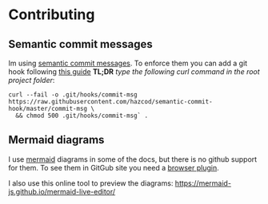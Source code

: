 # Contributing

## Semantic commit messages
Im using [semantic commit messages](https://gist.github.com/joshbuchea/6f47e86d2510bce28f8e7f42ae84c716).
To enforce them you can add a git hook following [this guide](https://github.com/hazcod/semantic-commit-hook) 
**TL;DR** *type the following curl command in the root project folder*: 
```
curl --fail -o .git/hooks/commit-msg https://raw.githubusercontent.com/hazcod/semantic-commit-hook/master/commit-msg \
  && chmod 500 .git/hooks/commit-msg` .
```

## Mermaid diagrams
I use [mermaid](https://mermaid-js.github.io/mermaid/#/) diagrams in some of the docs, but there is no github support 
for them. To see them in GitGub site you need a [browser plugin](https://github.com/BackMarket/github-mermaid-extension).

I also use this online tool to preview the diagrams: https://mermaid-js.github.io/mermaid-live-editor/ 
